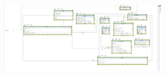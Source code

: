![Builder Pattern UML](https://github.com/muarshad01/Java-Design-Patterns/blob/main/Diagrams/builder/builder.png)
